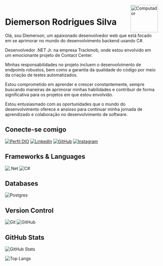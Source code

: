 <img src="https://raw.githubusercontent.com/MicaelliMedeiros/micaellimedeiros/master/image/computer-illustration.png" min-width="100px" max-width="100px" width="90px" align="right" alt="Computador">

# Diemerson Rodrigues Silva
Olá, sou Diemerson, um apaixonado desenvolvedor web que está focado em se aprimorar no mundo do desenvolvimento backend usando C#. 

Desenvolvedor .NET Jr. na empresa Trackmob, onde estou envolvido em um emocionante projeto de Contact Center.

Minhas responsabilidades no projeto incluem o desenvolvimento de endpoints robustos, bem como a garantia da qualidade do código por meio da criação de testes automatizados. 

Estou comprometido em aprender e crescer constantemente, sempre buscando maneiras de aprimorar minhas habilidades e contribuir de forma significativa para os projetos em que estou envolvido.

Estou entusiasmado com as oportunidades que o mundo do desenvolvimento oferece e ansioso para continuar minha jornada de aprendizado e colaboração no desenvolvimento de software.

## Conecte-se comigo
[![Perfil DIO](https://img.shields.io/badge/-Meu_Perfil_na_DIO-000?style=for-the-badge&logoColor=0E76A8)](https://www.dio.me/users/diemerson_silva) [![LinkedIn](https://img.shields.io/badge/linkedin-%230077B5.svg?style=for-the-badge&logo=linkedin&logoColor=white)](https://www.linkedin.com/in/diemerson-rodrigues-silva-83aa3115a/) [![GitHub](https://img.shields.io/badge/GitHub-000?style=for-the-badge&logo=github&logoColor=0E76A8)](https://github.com/diemerson/) [![Instagram](https://img.shields.io/badge/Instagram-%23E4405F.svg?style=for-the-badge&logo=Instagram&logoColor=white)](https://www.instagram.com/diemerson.rsilva/)

## Frameworks & Languages
![.Net](https://img.shields.io/badge/.NET-5C2D91?style=for-the-badge&logo=.net&logoColor=white) ![C#](https://img.shields.io/badge/c%23-%23239120.svg?style=for-the-badge&logo=c-sharp&logoColor=white)

## Databases
![Postgres](https://img.shields.io/badge/postgres-%23316192.svg?style=for-the-badge&logo=postgresql&logoColor=white)

## Version Control
![Git](https://img.shields.io/badge/git-%23F05033.svg?style=for-the-badge&logo=git&logoColor=white) ![GitHub](https://img.shields.io/badge/github-%23121011.svg?style=for-the-badge&logo=github&logoColor=white)

## GitHub Stats
![GitHub Stats](https://github-readme-stats.vercel.app/api?username=Diemerson&theme=transparent&bg_color=000&border_color=30A3DC&show_icons=true&icon_color=30A3DC&title_color=E94D5F&text_color=FFF)


![Top Langs](https://github-readme-stats-git-masterrstaa-rickstaa.vercel.app/api/top-langs/?username=Diemerson&layout=compact&bg_color=000&border_color=30A3DC&title_color=E94D5F&text_color=FFF)